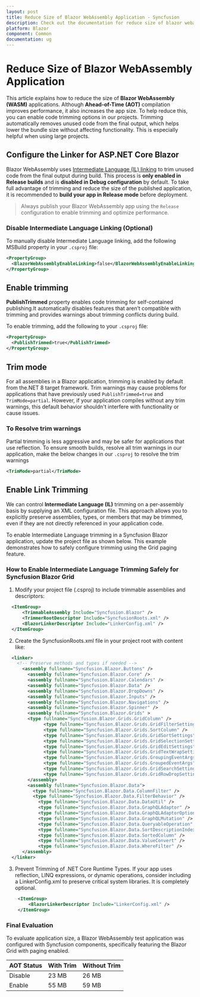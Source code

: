 ```yaml
---
layout: post
title: Reduce Size of Blazor WebAssembly Application - Syncfusion
description: Check out the documentation for reduce size of blazor webassembly application in blazor using various techniques
platform: Blazor
component: Common
documentation: ug
---
```


# Reduce Size of Blazor WebAssembly Application

This article explains how to reduce the size of **Blazor WebAssembly (WASM)** applications. Although **Ahead-of-Time (AOT)** compilation improves performance, it also increases the app size. To help reduce this, you can enable code trimming options in our projects. Trimming automatically removes unused code from the final output, which helps lower the bundle size without affecting functionality. This is especially helpful when using large projects.

## Configure the Linker for ASP.NET Core Blazor

Blazor WebAssembly uses [Intermediate Language (IL) linking](https://learn.microsoft.com/en-us/aspnet/core/blazor/webassembly-build-tools-and-aot?view=aspnetcore-9.0#trim-net-il-after-ahead-of-time-aot-compilation) to trim unused code from the final output during build. This process is **only enabled in Release builds** and is **disabled in Debug configuration** by default. To take full advantage of trimming and reduce the size of the published application, it is recommended to **build your app in Release mode** before deployment.

> Always publish your Blazor WebAssembly app using the `Release` configuration to enable trimming and optimize performance.

### Disable Intermediate Language Linking (Optional)

To manually disable Intermediate Language linking, add the following MSBuild property in your `.csproj` file:

```xml
<PropertyGroup>
  <BlazorWebAssemblyEnableLinking>false</BlazorWebAssemblyEnableLinking>
</PropertyGroup>
```
## Enable trimming

**PublishTrimmed** property enables code trimming for self-contained publishing.It automatically disables features that aren’t compatible with trimming and provides warnings about trimming conflicts during build.

To enable trimming, add the following to your `.csproj` file:

```xml
<PropertyGroup>
  <PublishTrimmed>true</PublishTrimmed>
</PropertyGroup>
```

## Trim mode

For all assemblies in a Blazor application, trimming is enabled by default from the.NET 8 target framework. Trim warnings may cause problems for applications that have previously used `PublishTrimmed=true` and `TrimMode=partial`. However, if your application compiles without any trim warnings, this default behavior shouldn't interfere with functionality or cause issues.

### To Resolve trim warnings

Partial trimming is less aggressive and may be safer for applications that use reflection. To ensure smooth builds, resolve all trim warnings in our application, make the below changes in our `.csproj` to resolve the trim warnings

```xml
<TrimMode>partial</TrimMode>
```

## Enable Link Trimming 

We can control **Intermediate Language (IL)** trimming on a per-assembly basis by supplying an XML configuration file. This approach allows you to explicitly preserve assemblies, types, or members that may be trimmed, even if they are not directly referenced in your application code.

To enable Intermediate Language trimming in a Syncfusion Blazor application, update the project file as shown below. This example demonstrates how to safely configure trimming using the Grid paging feature.

### How to Enable Intermediate Language Trimming Safely for Syncfusion Blazor Grid

1. Modify your project file (.csproj) to include trimmable assemblies and descriptors:

  ```xml
  	<ItemGroup>
		<TrimmableAssembly Include="Syncfusion.Blazor" />
		<TrimmerRootDescriptor Include="SyncfusionRoots.xml" />
		<BlazorLinkerDescriptor Include="LinkerConfig.xml" />
	</ItemGroup>
  ```

2. Create the SyncfusionRoots.xml file in your project root with content like:

  ```xml
    <linker>
      <!-- Preserve methods and types if needed -->
	    <assembly fullname="Syncfusion.Blazor.Buttons" />
		  <assembly fullname="Syncfusion.Blazor.Core" />
		  <assembly fullname="Syncfusion.Blazor.Calendars" />
		  <assembly fullname="Syncfusion.Blazor.Data" />
		  <assembly fullname="Syncfusion.Blazor.DropDowns" />
		  <assembly fullname="Syncfusion.Blazor.Inputs" />
		  <assembly fullname="Syncfusion.Blazor.Navigations" />
		  <assembly fullname="Syncfusion.Blazor.Spinner" />
		  <assembly fullname="Syncfusion.Blazor.Grids" >
          <type fullname="Syncfusion.Blazor.Grids.GridColumn" />
			    <type fullname="Syncfusion.Blazor.Grids.GridFilterSettings" />
    		    <type fullname="Syncfusion.Blazor.Grids.SortColumn" />
    		    <type fullname="Syncfusion.Blazor.Grids.GridSortSettings" />
    		    <type fullname="Syncfusion.Blazor.Grids.GridSelectionSettings" />
    		    <type fullname="Syncfusion.Blazor.Grids.GridEditSettings" />
			    <type fullname="Syncfusion.Blazor.Grids.GridTextWrapSettings" />
			    <type fullname="Syncfusion.Blazor.Grids.GroupingEventArgs" />
			    <type fullname="Syncfusion.Blazor.Grids.GroupedEventArgs" />
			    <type fullname="Syncfusion.Blazor.Grids.GridSearchSettings" />
			    <type fullname="Syncfusion.Blazor.Grids.GridRowDropSettings" />
		  </assembly>
		  <assembly fullname="Syncfusion.Blazor.Data">
    		<type fullname="Syncfusion.Blazor.Data.ColumnFilter" />
    		<type fullname="Syncfusion.Blazor.Data.FilterBehavior" />
			  <type fullname="Syncfusion.Blazor.Data.DataUtil" />
			  <type fullname="Syncfusion.Blazor.Data.GraphQLAdaptor" />
			  <type fullname="Syncfusion.Blazor.Data.GraphQLAdaptorOptions" />
			  <type fullname="Syncfusion.Blazor.Data.GraphQLMutation" />
			  <type fullname="Syncfusion.Blazor.Data.QueryableOperation" />
			  <type fullname="Syncfusion.Blazor.Data.SortDescriptionIndex" />
			  <type fullname="Syncfusion.Blazor.Data.SortedColumn" />
			  <type fullname="Syncfusion.Blazor.Data.ValueConvert" />
			  <type fullname="Syncfusion.Blazor.Data.WhereFilter" />
  		</assembly>
    </linker>
  ```
3. Prevent Trimming of .NET Core Runtime Types. If your app uses reflection, LINQ expressions, or dynamic operations, consider including a LinkerConfig.xml to preserve critical system libraries. It is completely optional.

   ```xml
    <ItemGroup>
        <BlazorLinkerDescriptor Include="LinkerConfig.xml" />
    </ItemGroup>
   ```

### Final Evaluation

To evaluate application size, a Blazor WebAssembly test application was configured with Syncfusion components, specifically featuring the Blazor Grid with paging enabled.

|   AOT Status          | With Trim            | Without Trim         |
|-----------------------|----------------------|----------------------|
|   Disable             |     23 MB            |    26 MB             |
|   Enable              |     55 MB            |    59 MB             |